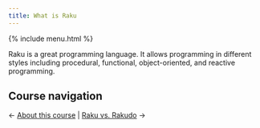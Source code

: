```yaml
---
title: What is Raku
---
```


{% include menu.html %}

Raku is a great programming language. It allows programming in different styles including procedural, functional, object-oriented, and reactive programming.

## Course navigation

← [About this course](../about-this-course) | [Raku vs. Rakudo](../raku-vs-rakudo) →


